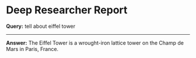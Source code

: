 # Deep Researcher Report

**Query:** tell about eiffel tower

---

**Answer:**
The Eiffel Tower is a wrought-iron lattice tower on the Champ de Mars in Paris, France.
